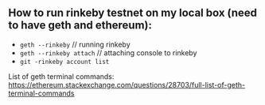 ## How to run rinkeby testnet on my local box (need to have geth and ethereum):

- `geth --rinkeby` // running rinkeby
- `geth --rinkeby attach` // attaching console to rinkeby
- `git -rinkeby account list`

List of geth terminal commands: https://ethereum.stackexchange.com/questions/28703/full-list-of-geth-terminal-commands
